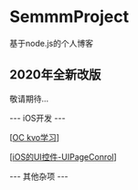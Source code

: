 # SemmmProject
基于node.js的个人博客

## 2020年全新改版

敬请期待...

--- iOS开发 ---

[[OC kvo学习](./WorkSpace/templates/static/新年快乐.md)]

[[iOS的UI控件-UIPageConrol](./WorkSpace/templates/static/iOS的UI控件-UIPageControl.md)]

--- 其他杂项 ---

